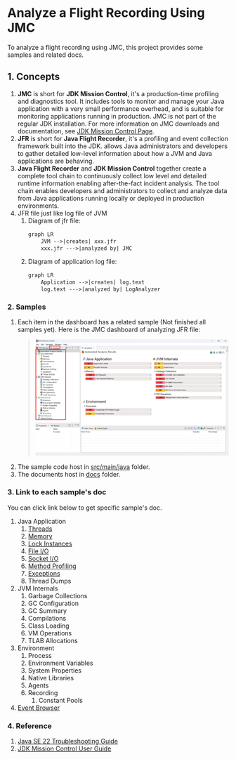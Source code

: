 # Analyze a Flight Recording Using JMC

To analyze a flight recording using JMC, this project provides some samples and related docs.

## 1. Concepts

1. **JMC** is short for **JDK Mission Control**, it's a production-time profiling and diagnostics tool. It includes tools to 
   monitor and manage your Java application with a very small performance overhead, and is suitable for monitoring 
   applications running in production. JMC is not part of the regular JDK installation. For more information on JMC 
   downloads and documentation, see [JDK Mission Control Page](https://www.oracle.com/java/technologies/jdk-mission-control.html).
2. **JFR** is short for **Java Flight Recorder**, it's a profiling and event collection framework built into the JDK. allows 
   Java administrators and developers to gather detailed low-level information about how a JVM and Java applications 
   are behaving.
3. **Java Flight Recorder** and **JDK Mission Control** together create a complete tool chain to continuously collect low level 
   and detailed runtime information enabling after-the-fact incident analysis. The tool chain enables developers and 
   administrators to collect and analyze data from Java applications running locally or deployed in production 
   environments.
4. JFR file just like log file of JVM
   1. Diagram of jfr file:
      ```mermaid
      graph LR
          JVM -->|creates| xxx.jfr
          xxx.jfr --->|analyzed by| JMC
      ```
   2. Diagram of application log file:
      ```mermaid
      graph LR
          Application -->|creates| log.text
          log.text --->|analyzed by| LogAnalyzer
      ```

### 2. Samples

1. Each item in the dashboard has a related sample (Not finished all samples yet). Here is the JMC dashboard of 
   analyzing JFR file:
   > ![JMC-dashboard-of-analyzing-JFR-file](./pictures/JMC-dashboard-of-analyzing-JFR-file.png)
2. The sample code host in [src/main/java](/src/main/java) folder.
3. The documents host in [docs](docs) folder. 

### 3. Link to each sample's doc

You can click link below to get specific sample's doc.

1. Java Application
   1. [Threads](./docs/Threads.md)
   2. [Memory](./docs/Memory.md)
   3. [Lock Instances](./docs/LockInstances.md)
   4. [File I/O](./docs/FileIO.md)
   5. [Socket I/O](./docs/SocketIO.md)
   6. [Method Profiling](./docs/MethodProfiling.md)
   7. [Exceptions](./docs/Exceptions.md)
   8. Thread Dumps
2. JVM Internals
   1. Garbage Collections
   2. GC Configuration
   3. GC Summary
   4. Compilations
   5. Class Loading
   6. VM Operations
   7. TLAB Allocations
3. Environment
   1. Process
   2. Environment Variables
   3. System Properties
   4. Native Libraries
   5. Agents
   6. Recording
      1. Constant Pools
4. [Event Browser](./docs/EventBrowser.md)

### 4. Reference

1. [Java SE 22 Troubleshooting Guide](https://docs.oracle.com/en/java/javase/22/troubleshoot/index.html)
2. [JDK Mission Control User Guide](https://docs.oracle.com/en/java/java-components/jdk-mission-control/9/user-guide/)

